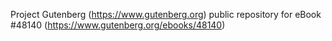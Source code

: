 Project Gutenberg (https://www.gutenberg.org) public repository for eBook #48140 (https://www.gutenberg.org/ebooks/48140)
